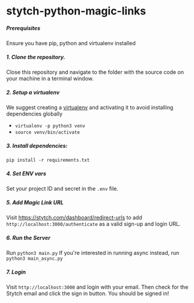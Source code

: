 # stytch-python-magic-links

##### Prerequisites

Ensure you have pip, python and virtualenv installed

##### 1. Clone the repository.

Close this repository and navigate to the folder with the source code on your machine in a terminal window.

##### 2. Setup a virtualenv

We suggest creating a [virtualenv](https://docs.python.org/3/library/venv.html) and activating it to avoid installing dependencies globally

- `virtualenv -p python3 venv`
- `source venv/bin/activate`

##### 3. Install dependencies:

`pip install -r requirements.txt`

##### 4. Set ENV vars

Set your project ID and secret in the `.env` file.

##### 5. Add Magic Link URL

Visit https://stytch.com/dashboard/redirect-urls to add
`http://localhost:3000/authenticate` as a valid sign-up and login URL.

##### 6. Run the Server

Run `python3 main.py`
If you're interested in running async instead, run `python3 main_async.py`

##### 7. Login

Visit `http://localhost:3000` and login with your email.
Then check for the Stytch email and click the sign in button.
You should be signed in!
